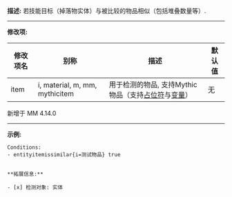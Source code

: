 **描述:** 若技能目标（掉落物实体）与被比较的物品相似（包括堆叠数量等）.

---

**修改项:**

| 修改项名  | 别称           | 描述                      | 默认值 |
| --------- | -------------- | ------------------------- | --- |
| item | i, material, m, mm, mythicitem | 用于检测的物品, 支持Mythic物品（支持[占位符](/技能/占位符)与[变量](/技能/变量)） | 无 |

新增于 MM 4.14.0

---

**示例:**

```
Conditions:
- entityitemissimilar{i=测试物品} true


**拓展信息:**

- [x] 检测对象: 实体